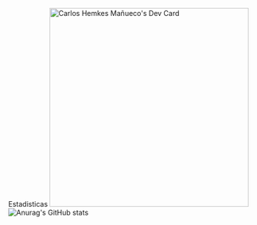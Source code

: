 Estadisticas
<a href="https://app.daily.dev/carlosshm99"><img src="https://api.daily.dev/devcards/730e51a2505b4e68a2b58348bef6f055.png?r=dpc" width="400" alt="Carlos Hemkes Mañueco's Dev Card"/></a>  
![Anurag's GitHub stats](https://github-readme-stats.vercel.app/api?username=chemkes1999&show_icons=true&theme=dracula)
